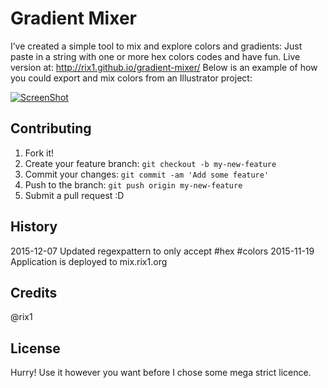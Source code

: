 # Gradient Mixer

I’ve created a simple tool to mix and explore colors and gradients: Just paste in a string with one or more hex colors codes and have fun. Live version at: http://rix1.github.io/gradient-mixer/
Below is an example of how you could export and mix colors from an Illustrator project:

[![ScreenShot](https://dl.dropboxusercontent.com/spa/3zf8j1n56z1wkw7/ghostblog/public/demo.gif)](https://dl.dropboxusercontent.com/spa/3zf8j1n56z1wkw7/ghostblog/public/small.webm)

## Contributing

1. Fork it!
2. Create your feature branch: `git checkout -b my-new-feature`
3. Commit your changes: `git commit -am 'Add some feature'`
4. Push to the branch: `git push origin my-new-feature`
5. Submit a pull request :D

## History

2015-12-07 Updated regexpattern to only accept #hex #colors
2015-11-19 Application is deployed to mix.rix1.org

## Credits

@rix1

## License

Hurry! Use it however you want before I chose some mega strict licence.